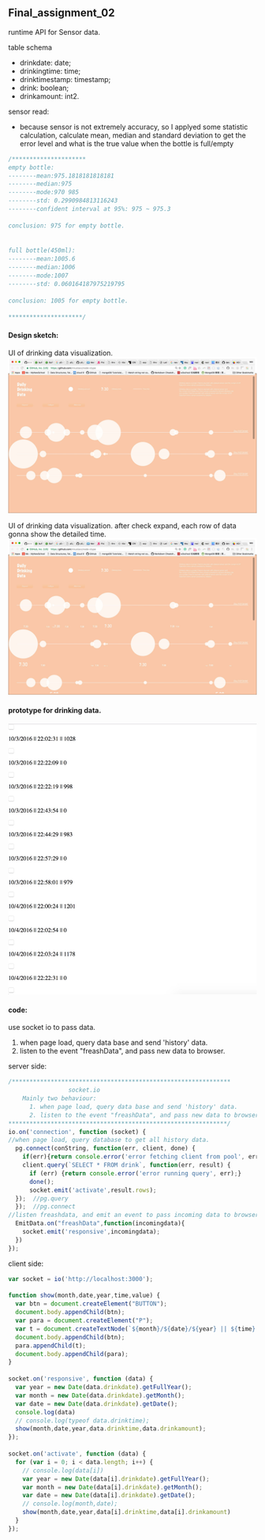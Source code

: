 ## Final_assignment_02

runtime API for Sensor data.

table schema
- drinkdate: date;
- drinkingtime: time;
- drinktimestamp: timestamp;
- drink: boolean;
- drinkamount: int2.

sensor read:
- because sensor is not extremely accuracy, so I applyed some statistic calculation, calculate mean, median and standard deviation to get the error level and what is the true value when the bottle is full/empty

```js
/*********************
empty bottle:
--------mean:975.1818181818181
--------median:975
--------mode:970 985
--------std: 0.2990984813116243
--------confident interval at 95%: 975 ~ 975.3

conclusion: 975 for empty bottle.


full bottle(450ml):
--------mean:1005.6
--------median:1006
--------mode:1007
--------std: 0.060164187975219795

conclusion: 1005 for empty bottle.

*********************/
```
#### Design sketch:
UI of drinking data visualization.
![mockup](https://raw.githubusercontent.com/Jiahao01121/data-structures/master/weekly_assignment_07/designSketch_02.jpg)

UI of drinking data visualization. after check expand, each row of data gonna show the detailed time.
![mockup](https://raw.githubusercontent.com/Jiahao01121/data-structures/master/weekly_assignment_07/designSketch_01.jpg)

#### prototype for drinking data.
![screenshot](https://raw.githubusercontent.com/Jiahao01121/data-structures/master/Final_assignment_02/proto.jpeg)

#### code:
use socket io to pass data.
1. when page load, query data base and send 'history' data.
2. listen to the event "freashData", and pass new data to browser.

server side:
```js
/**************************************************************
                 socket.io
    Mainly two behaviour:
      1. when page load, query data base and send 'history' data.
      2. listen to the event "freashData", and pass new data to browser.
**************************************************************/
io.on('connection', function (socket) {
//when page load, query database to get all history data.
  pg.connect(conString, function(err, client, done) {
    if(err){return console.error('error fetching client from pool', err);}
    client.query(`SELECT * FROM drink`, function(err, result) {
      if (err) {return console.error('error running query', err);}
      done();
      socket.emit('activate',result.rows);
  });  //pg.query
  });  //pg.connect
//listen freashdata, and emit an event to pass incoming data to browser
  EmitData.on("freashData",function(incomingdata){
    socket.emit('responsive',incomingdata);
  })
});
```

client side:
```js
var socket = io('http://localhost:3000');

function show(month,date,year,time,value) {
  var btn = document.createElement("BUTTON");
  document.body.appendChild(btn);
  var para = document.createElement("P");
  var t = document.createTextNode(`${month}/${date}/${year} || ${time} || ${value}`);
  document.body.appendChild(btn);
  para.appendChild(t);
  document.body.appendChild(para);
}

socket.on('responsive', function (data) {
  var year = new Date(data.drinkdate).getFullYear();
  var month = new Date(data.drinkdate).getMonth();
  var date = new Date(data.drinkdate).getDate();
  console.log(data)
  // console.log(typeof data.drinktime);
  show(month,date,year,data.drinktime,data.drinkamount);
});

socket.on('activate', function (data) {
  for (var i = 0; i < data.length; i++) {
    // console.log(data[i])
    var year = new Date(data[i].drinkdate).getFullYear();
    var month = new Date(data[i].drinkdate).getMonth();
    var date = new Date(data[i].drinkdate).getDate();
    // console.log(month,date);
    show(month,date,year,data[i].drinktime,data[i].drinkamount)
  }
});
```
